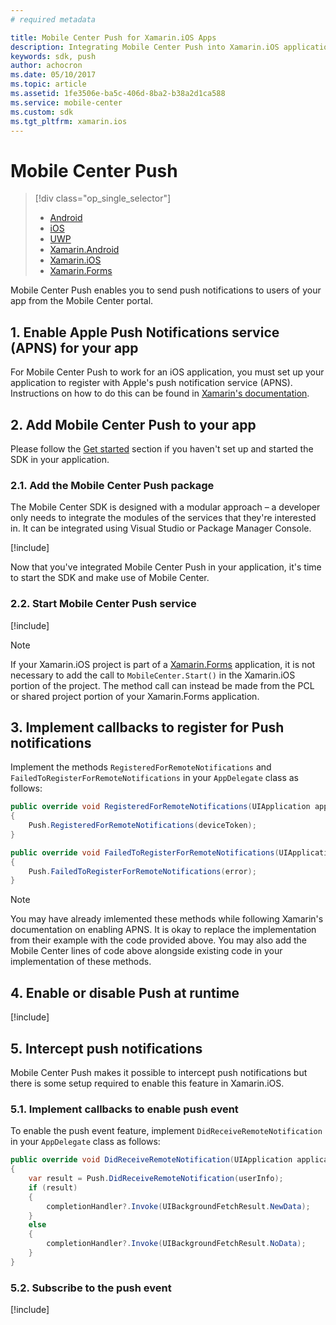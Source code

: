 ```yaml
---
# required metadata

title: Mobile Center Push for Xamarin.iOS Apps
description: Integrating Mobile Center Push into Xamarin.iOS applications
keywords: sdk, push
author: achocron
ms.date: 05/10/2017
ms.topic: article
ms.assetid: 1fe3506e-ba5c-406d-8ba2-b38a2d1ca588
ms.service: mobile-center
ms.custom: sdk
ms.tgt_pltfrm: xamarin.ios
---
```


# Mobile Center Push

> [!div class="op_single_selector"]
> * [Android](android.md)
> * [iOS](ios.md)
> * [UWP](uwp.md)
> * [Xamarin.Android](xamarin-android.md)
> * [Xamarin.iOS](xamarin-ios.md)
> * [Xamarin.Forms](xamarin-forms.md)

Mobile Center Push enables you to send push notifications to users of your app from the Mobile Center portal.

## 1. Enable Apple Push Notifications service (APNS) for your app

For Mobile Center Push to work for an iOS application, you must set up your application to register with Apple's push notification service (APNS). Instructions on how to do this can be found in [Xamarin's documentation](https://developer.xamarin.com/guides/ios/application_fundamentals/notifications/remote_notifications_in_ios/).


## 2. Add Mobile Center Push to your app

Please follow the [Get started](~/sdk/getting-started/uwp.md) section if you haven't set up and started the SDK in your application.

### 2.1. Add the Mobile Center Push package

The Mobile Center SDK is designed with a modular approach – a developer only needs to integrate the modules of the services that they're interested in. It can be integrated using Visual Studio or Package Manager Console.

[!include[](add-nuget.md)]

Now that you've integrated Mobile Center Push in your application, it's time to start the SDK and make use of Mobile Center.

### 2.2. Start Mobile Center Push service

[!include[](start-push.md)]

>[!NOTE]
>If your Xamarin.iOS project is part of a [Xamarin.Forms](xamarin-forms.md) application, it is not necessary to add the call to `MobileCenter.Start()` in the Xamarin.iOS portion of the project. The method call can instead be made from the PCL or shared project portion of your Xamarin.Forms application.

## 3. Implement callbacks to register for Push notifications

Implement the methods `RegisteredForRemoteNotifications` and `FailedToRegisterForRemoteNotifications` in your `AppDelegate` class as follows:

```csharp
public override void RegisteredForRemoteNotifications(UIApplication application, NSData deviceToken)
{
	Push.RegisteredForRemoteNotifications(deviceToken);
}
```

```csharp
public override void FailedToRegisterForRemoteNotifications(UIApplication application, NSError error)
{
	Push.FailedToRegisterForRemoteNotifications(error);
}
```

>[!NOTE]
>You may have already imlemented these methods while following Xamarin's documentation on enabling APNS. It is okay to replace the implementation from their example with the code provided above. You may also add the Mobile Center lines of code above alongside existing code in your implementation of these methods.

## 4. Enable or disable Push at runtime

[!include[](enable-or-disable.md)]

## 5. Intercept push notifications

Mobile Center Push makes it possible to intercept push notifications but there is some setup required to enable this feature in Xamarin.iOS.

### 5.1. Implement callbacks to enable push event

To enable the push event feature, implement `DidReceiveRemoteNotification` in your `AppDelegate` class as follows:

```csharp
public override void DidReceiveRemoteNotification(UIApplication application, NSDictionary userInfo, System.Action<UIBackgroundFetchResult> completionHandler)
{
	var result = Push.DidReceiveRemoteNotification(userInfo);
	if (result)
	{
		completionHandler?.Invoke(UIBackgroundFetchResult.NewData);
	}
	else
	{
		completionHandler?.Invoke(UIBackgroundFetchResult.NoData);
	}
}
```

### 5.2. Subscribe to the push event

[!include[](push-callbacks.md)]
